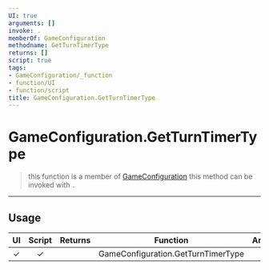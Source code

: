 ```yaml
---
UI: true
arguments: []
invoke: .
memberOf: GameConfiguration
methodname: GetTurnTimerType
returns: []
script: true
tags:
- GameConfiguration/_function
- function/UI
- function/script
title: GameConfiguration.GetTurnTimerType
---
```

# GameConfiguration.GetTurnTimerType
> this function is a member of [GameConfiguration](civ-6/lua/GameConfiguration.md)
> this method can be invoked with `.`
-----
## Usage
|  UI | Script | Returns | Function | Arguments |
|:---:|:------:|-------:|:--------:|:---------|
|✓|✓||GameConfiguration.GetTurnTimerType||
